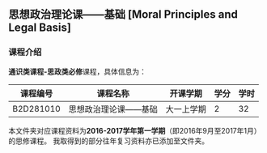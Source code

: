 ## 思想政治理论课——基础 [Moral Principles and Legal Basis]

### 课程介绍

**通识类课程-思政类必修**课程，具体信息为：

| 课程编号 | 课程名称 | 开课学期 | 学分 | 学时 |
| --- | --- | --- | --- | --- |
| B2D281010 | 思想政治理论课——基础 | 大一上学期 | 2 | 32 |

本文件夹对应课程资料为**2016-2017学年第一学期**（即2016年9月至2017年1月）的思修课程。
我取得到的部分往年复习资料亦已添加至文件夹。
